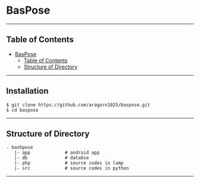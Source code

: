 # BasPose

* * *

## Table of Contents
- [BasPose](#baspose)
  * [Table of Contents](#table-of-contents)
  * [Structure of Directory](#structure-of-directory)

* * *

## Installation
    $ git clone https://github.com/aragorn1025/baspose.git
    $ cd baspose

* * *

## Structure of Directory
    - bashpose
       |- app             # android app
       |- db              # databse
       |- php             # source codes in lamp
       |- src             # source codes in python
* * *
